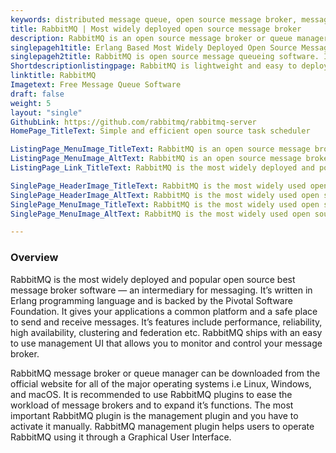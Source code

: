 ```yaml
---
keywords: distributed message queue, open source message broker, message broker software, message queue software, best message queue, best message broker, queuing service
title: RabbitMQ | Most widely deployed open source message broker
description: RabbitMQ is an open source message broker or queue manager. It provides your applications a common platform to send and receive messages in cloud environments.
singlepageh1title: Erlang Based Most Widely Deployed Open Source Message Broker
singlepageh2title: RabbitMQ is open source message queueing software. It provides asynchronous messaging, application decoupling and a safe platform to send and receive messages.
Shortdescriptionlistingpage: RabbitMQ is lightweight and easy to deploy. It supports multiple messaging protocols and deployed in distributed configurations to meet high-scale requirements.
linktitle: RabbitMQ
Imagetext: Free Message Queue Software
draft: false
weight: 5
layout: "single"
GithubLink: https://github.com/rabbitmq/rabbitmq-server
HomePage_TitleText: Simple and efficient open source task scheduler

ListingPage_MenuImage_TitleText: RabbitMQ is an open source message broker or queue manager.
ListingPage_MenuImage_AltText: RabbitMQ is an open source message broker or queue manager.
ListingPage_Link_TitleText: RabbitMQ is the most widely deployed and popular open source best message broker.

SinglePage_HeaderImage_TitleText: RabbitMQ is the most widely used open source best message broker software
SinglePage_HeaderImage_AltText: RabbitMQ is the most widely used open source best message broker software
SinglePage_MenuImage_TitleText: RabbitMQ is the most widely used open source best message broker software
SinglePage_MenuImage_AltText: RabbitMQ is the most widely used open source best message broker software

---
```


### **Overview**

RabbitMQ is the most widely deployed and popular open source best message broker software — an intermediary for messaging. It’s written in Erlang programming language and is backed by the Pivotal Software Foundation. It gives your applications a common platform and a safe place to send and receive messages. It’s features include performance, reliability, high availability, clustering and federation etc. RabbitMQ ships with an easy to use management UI that allows you to monitor and control your message broker.

RabbitMQ message broker or queue manager can be downloaded from the official website for all of the major operating systems i.e Linux, Windows, and macOS. It is recommended to use RabbitMQ plugins to ease the workload of message brokers and to expand it’s functions. The most important RabbitMQ plugin is the management plugin and you have to activate it manually. RabbitMQ management plugin helps users to operate RabbitMQ using it through a Graphical User Interface.